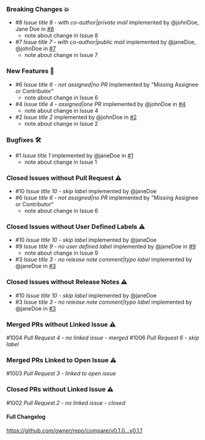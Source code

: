 ### Breaking Changes 💥
- #8 _Issue title 8 - with co-author|private mail_ implemented by @johnDoe, Jane Doe in [#8](link-to-pr-8)
  - note about change in Issue 8
- #7 _Issue title 7 - with co-author|public mail_ implemented by @janeDoe, @johnDoe in [#7](link-to-pr-7)
  - note about change in Issue 7


### New Features 🎉
- #6 _Issue title 6 - not assigned|no PR_ implemented by "Missing Assignee or Contributor"
  - note about change in Issue 6
- #4 _Issue title 4 - assigned|one PR_ implemented by @johnDoe in [#4](link-to-pr-4)
  - note about change in Issue 4
- #2 _Issue title 2_ implemented by @johnDoe in [#2](link-to-pr-2)
  - note about change in Issue 2


### Bugfixes 🛠
- #1 _Issue title 1_ implemented by @janeDoe in [#1](link-to-pr-1)
  - note about change in Issue 1


### Closed Issues without Pull Request ⚠️
- #10 _Issue title 10 - skip label_ implemented by @janeDoe
- #6 _Issue title 6 - not assigned|no PR_ implemented by "Missing Assignee or Contributor"
  - note about change in Issue 6


### Closed Issues without User Defined Labels ⚠️
- #10 _Issue title 10 - skip label_ implemented by @janeDoe
- #9 _Issue title 9 - no user defined label_ implemented by @janeDoe in [#9](link-to-pr-9)
  - note about change in Issue 9
- #3 _Issue title 3 - no release note comment|typo label_ implemented by @janeDoe in [#3](link-to-pr-3)


### Closed Issues without Release Notes ⚠️
- #10 _Issue title 10 - skip label_ implemented by @janeDoe
- #3 _Issue title 3 - no release note comment|typo label_ implemented by @janeDoe in [#3](link-to-pr-3)


### Merged PRs without Linked Issue ⚠️
#1004 _Pull Request 4 - no linked issue - merged_
#1006 _Pull Request 6 - skip label_


### Merged PRs Linked to Open Issue ⚠️
#1003 _Pull Request 3 - linked to open issue_


### Closed PRs without Linked Issue ⚠️
#1002 _Pull Request 2 - no linked issue - closed_


#### Full Changelog
https://github.com/owner/repo/compare/v0.1.0...v0.1.1